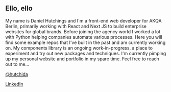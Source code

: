 ## Ello, ello

My name is Daniel Hutchings and I'm a front-end web developer for AKQA Berlin, primarily working with React and Next JS to build enterprise websites for global brands. Before joining the agency world I worked a lot with Python helping companies automate various processes. Here you will find some example repos that I've built in the past and am currently working on. My components library is an ongoing work-in-progress, a place to experiment and try out new packages and techniques. I'm currently pimping up my personal website and portfolio in my spare time. Feel free to reach out to me...


[@hutchida](https://twitter.com/hutchida)

[LinkedIn](https://www.linkedin.com/in/danielmhutchings)
